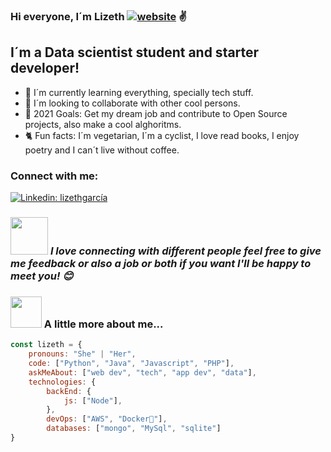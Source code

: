 ### Hi everyone, I´m Lizeth [![website](https://img.shields.io/badge/Website-46a2f1.svg?&style=flat-square&logo=Google-Chrome&logoColor=white&link=https://liztgarcia.github.io/)](https://liztgarcia.github.io/portfolio-website-Lizeth//) ✌

## I´m a Data scientist student and starter developer!
- 🌱 I´m currently learning everything, specially tech stuff.
- 🤝 I´m looking to collaborate with other cool persons.
- 🎯 2021 Goals: Get my dream job and contribute to Open Source projects, also make a cool alghoritms.
- 🐈 Fun facts: I´m vegetarian, I´m a cyclist, I love read books, I enjoy poetry and I can´t live without coffee.

### Connect with me:

[![Linkedin: lizethgarcía](https://img.shields.io/badge/LinkedIn-0077B5?style=for-the-badge&logo=linkedin&logoColor=white)](https://www.linkedin.com/in/lizeth-garc%C3%ADa-96bb3a215/)

### <img src="https://media.giphy.com/media/LnQjpWaON8nhr21vNW/giphy.gif" width="60"> <em><b>I love connecting with different people</b> feel free to give me feedback or also a job or both if you want <b>I'll be happy to meet you!</b> 😊</em>


### <img src="https://media.giphy.com/media/SBxw43bgIIDIqtH5JC/giphy.gif" width="50"> A little more about me...  

```javascript
const lizeth = {
    pronouns: "She" | "Her",
    code: ["Python", "Java", "Javascript", "PHP"],
    askMeAbout: ["web dev", "tech", "app dev", "data"],
    technologies: {
        backEnd: {
            js: ["Node"],
        },
        devOps: ["AWS", "Docker🐳"],
        databases: ["mongo", "MySql", "sqlite"]  
}
